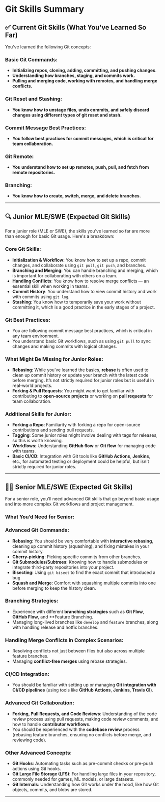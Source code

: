 # Git Skills Summary

## ✅ Current Git Skills (What You've Learned So Far)

You've learned the following Git concepts:

### Basic Git Commands:
- **Initializing repos, cloning, adding, committing, and pushing changes.**
- **Understanding how branches, staging, and commits work.**
- **Pulling and merging code, working with remotes, and handling merge conflicts.**

### Git Reset and Stashing:
- **You know how to unstage files, undo commits, and safely discard changes using different types of git reset and stash.**

### Commit Message Best Practices:
- **You follow best practices for commit messages, which is critical for team collaboration.**

### Git Remote:
- **You understand how to set up remotes, push, pull, and fetch from remote repositories.**

### Branching:
- **You know how to create, switch, merge, and delete branches.**

---

## 🔍 Junior MLE/SWE (Expected Git Skills)

For a junior role (MLE or SWE), the skills you've learned so far are more than enough for basic Git usage. Here's a breakdown:

### Core Git Skills:
- **Initialization & Workflow**: You know how to set up a repo, commit changes, and collaborate using `git pull`, `git push`, and branches.
- **Branching and Merging**: You can handle branching and merging, which is important for collaborating with others on a team.
- **Handling Conflicts**: You know how to resolve merge conflicts — an essential skill when working in teams.
- **Commit History**: You understand how to view commit history and work with commits using `git log`.
- **Stashing**: You know how to temporarily save your work without committing it, which is a good practice in the early stages of a project.

### Git Best Practices:
- You are following commit message best practices, which is critical in any team environment.
- You understand basic Git workflows, such as using `git pull` to sync changes and making commits with logical changes.

### What Might Be Missing for Junior Roles:
- **Rebasing**: While you've learned the basics, **rebase** is often used to clean up commit history or update your branch with the latest code before merging. It’s not strictly required for junior roles but is useful in real-world projects.
- **Forking & Pull Requests**: You might want to get familiar with contributing to **open-source projects** or working on **pull requests** for team collaboration.

### Additional Skills for Junior:
- **Forking a Repo**: Familiarity with forking a repo for open-source contributions and sending pull requests.
- **Tagging**: Some junior roles might involve dealing with tags for releases, so this is worth knowing.
- **Workflows**: Understanding **GitHub flow** or **Git flow** for managing code with teams.
- **Basic CI/CD**: Integration with Git tools like **GitHub Actions**, **Jenkins**, etc., for automated testing or deployment could be helpful, but isn't strictly required for junior roles.

---

## 👨‍💻 Senior MLE/SWE (Expected Git Skills)

For a senior role, you’ll need advanced Git skills that go beyond basic usage and into more complex Git workflows and project management.

### What You’d Need for Senior:

### Advanced Git Commands:
- **Rebasing**: You should be very comfortable with **interactive rebasing**, cleaning up commit history (squashing), and fixing mistakes in your commit history.
- **Cherry-picking**: Picking specific commits from other branches.
- **Git Submodules/Subtrees**: Knowing how to handle submodules or integrate third-party repositories into your project.
- **Bisecting**: Using `git bisect` to find the exact commit that introduced a bug.
- **Squash and Merge**: Comfort with squashing multiple commits into one before merging to keep the history clean.

### Branching Strategies:
- Experience with different **branching strategies** such as **Git Flow**, **GitHub Flow**, and **Feature Branching.
- Managing long-lived branches like `develop` and `feature` branches, along with handling release and hotfix branches.

### Handling Merge Conflicts in Complex Scenarios:
- Resolving conflicts not just between files but also across multiple feature branches.
- Managing **conflict-free merges** using rebase strategies.

### CI/CD Integration:
- You should be familiar with setting up or managing **Git integration with CI/CD pipelines** (using tools like **GitHub Actions**, **Jenkins**, **Travis CI**).

### Advanced Git Collaboration:
- **Forking, Pull Requests, and Code Reviews**: Understanding of the code review process using pull requests, making code review comments, and how to handle **contributor workflows**.
- You should be experienced with the **codebase review** process (rebasing feature branches, ensuring no conflicts before merge, and reviewing code).

### Other Advanced Concepts:
- **Git Hooks**: Automating tasks such as pre-commit checks or pre-push actions using Git hooks.
- **Git Large File Storage (LFS)**: For handling large files in your repository, commonly needed for games, ML models, or large datasets.
- **Git Internals**: Understanding how Git works under the hood, like how Git objects, commits, and blobs are stored.

---
